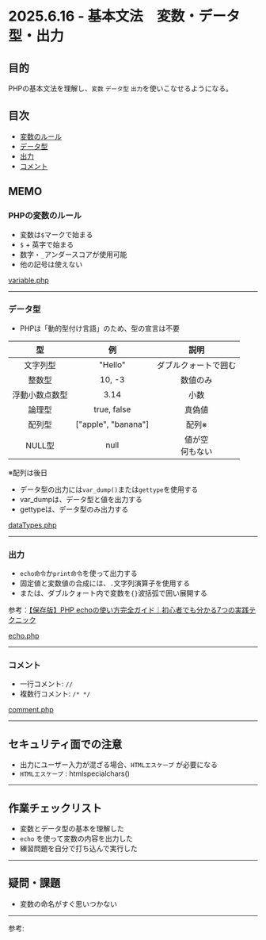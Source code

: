 # 2025.6.16 - 基本文法　変数・データ型・出力

## 目的

PHPの基本文法を理解し、`変数` `データ型` `出力`を使いこなせるようになる。

## 目次

- [変数のルール](#1)
- [データ型](#2)
- [出力](#3)
- [コメント](#4)

## MEMO

<a id="1"></a>

### PHPの変数のルール

- 変数は`$`マークで始まる
- `$` + 英字で始まる
- 数字・`_`アンダースコアが使用可能
- 他の記号は使えない  

[variable.php](variable.php)

---
<a id="2"></a>

### データ型

- PHPは「動的型付け言語」のため、型の宣言は不要

|型|例|説明|  
|:--:|:--:|:--:|
|文字列型|"Hello"|ダブルクォートで囲む|
|整数型|10, -3|数値のみ|
|浮動小数点数型|3.14|小数|
|論理型|true, false|真偽値|
|配列型|["apple", "banana"]|配列※|
|NULL型|null|値が空<br>何もない|

※配列は後日  

- データ型の出力には`var_dump()`または`gettype`を使用する
- var_dumpは、データ型と値を出力する
- gettypeは、データ型のみ出力する

[dataTypes.php](dataTypes.php)

---
<a id="3"></a>

### 出力

- `echo命令`か`print命令`を使って出力する
- 固定値と変数値の合成には、`.`文字列演算子を使用する
- または、ダブルクォート内で変数を`{}`波括弧で囲い展開する

参考：[【保存版】PHP echoの使い方完全ガイド｜初心者でも分かる7つの実践テクニック](https://dexall.co.jp/articles/?p=3443#i-7)

[echo.php](echo.php)

---
<a id="4"></a>

### コメント

- 一行コメント: `//`
- 複数行コメント: `/* */`

[comment.php](comment.php)

---
## セキュリティ面での注意

- 出力にユーザー入力が混ざる場合、`HTMLエスケープ` が必要になる
- `HTMLエスケープ` : htmlspecialchars()

---
## 作業チェックリスト

- 変数とデータ型の基本を理解した
- `echo` を使って変数の内容を出力した
- 練習問題を自分で打ち込んで実行した

---
## 疑問・課題

- 変数の命名がすぐ思いつかない

---

参考: []()
